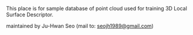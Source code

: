 This place is for sample database of point cloud used for training 3D Local Surface Descriptor.

maintained by Ju-Hwan Seo (mail to: seojh1989@gmail.com)
